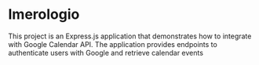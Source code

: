 # Imerologio

This project is an Express.js application that demonstrates how to integrate with Google Calendar API. The application provides endpoints to authenticate users with Google and retrieve calendar events